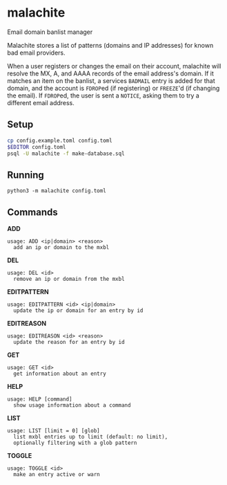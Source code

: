 # malachite

Email domain banlist manager

Malachite stores a list of patterns (domains and IP addresses) for known bad email providers.

When a user registers or changes the email on their account, malachite will resolve the MX, A,
and AAAA records of the email address's domain. If it matches an item on the banlist, a services
`BADMAIL` entry is added for that domain, and the account is `FDROP`ed (if registering) or
`FREEZE`'d (if changing the email). If `FDROP`ed, the user is sent a `NOTICE`, asking them to
try a different email address.

## Setup

```sh
cp config.example.toml config.toml
$EDITOR config.toml
psql -U malachite -f make-database.sql
```

## Running

```
python3 -m malachite config.toml
```

## Commands

**ADD**
```
usage: ADD <ip|domain> <reason>
  add an ip or domain to the mxbl
```

**DEL**
```
usage: DEL <id>
  remove an ip or domain from the mxbl
```

**EDITPATTERN**
```
usage: EDITPATTERN <id> <ip|domain>
  update the ip or domain for an entry by id
```

**EDITREASON**
```
usage: EDITREASON <id> <reason>
  update the reason for an entry by id
```

**GET**
```
usage: GET <id>
  get information about an entry
```

**HELP**
```
usage: HELP [command]
  show usage information about a command
```

**LIST**
```
usage: LIST [limit = 0] [glob]
  list mxbl entries up to limit (default: no limit),
  optionally filtering with a glob pattern
```

**TOGGLE**
```
usage: TOGGLE <id>
  make an entry active or warn
```
